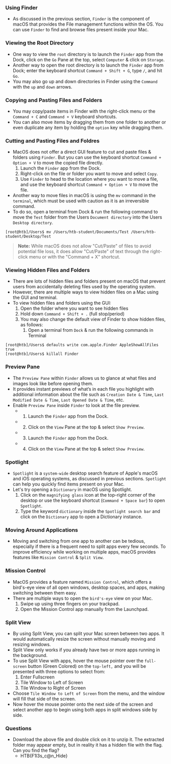 ### Using Finder
- As discussed in the previous section, `Finder` is the component of macOS that provides the File management functions within the OS. You can use `Finder` to find and browse files present inside your Mac.



### Viewing the Root Directory
- One way to view the `root` directory is to launch the `Finder` app from the Dock, click on the `Go` Pane at the top, select `Computer` & click on `Storage`.
- Another way to open the root directory is to launch the `Finder` app from Dock; enter the keyboard shortcut `Command + Shift + G`, type `/`, and hit `Go`.
- You may also go up and down directories in Finder using the `Command` with the `up` and `down` arrows.



### Copying and Pasting Files and Folders
- You may copy/paste items in Finder with the right-click menu or the `Command + C` and `Command + V` keyboard shortcuts.
- You can also move items by dragging them from one folder to another or even duplicate any item by holding the `option` key while dragging them.



### Cutting and Pasting Files and Foldres
- MacOS does not offer a direct GUI feature to cut and paste files & folders using `Finder`. But you can use the keyboard shortcut `Command + Option + V` to move the copied file directly.
	1. Launch the `Finder` app from the Dock.
	2. Right-click on the file or folder you want to move and select `Copy`.
	3. Use `Finder` to head to the location where you want to move a file, and use the keyboard shortcut `Command + Option + V` to move the file.
- Another way to move files in macOS is using the `mv` command in the `terminal`, which must be used with caution as it is an irreversible command. 
- To do so, open a terminal from Dock & run the following command to move the `Test` folder from the Users `Document directory` into the Users `Desktop directory`.
```
[root@htb]/Users$ mv /Users/htb-student/Documents/Test /Users/htb-student/Desktop/Test
```

> **Note:** While macOS does not allow "Cut/Paste" of files to avoid potential file loss, it does allow "Cut/Paste" of text through the right-click menu or with the "Command + X" shortcut.



### Viewing Hidden Files and Folders
- There are lots of hidden files and folders present on macOS that prevent users from accidentally deleting files used by the operating system. 
- However, there are multiple ways to view hidden files on a Mac using the GUI and terminal.
- To view hidden files and folders using the GUI:
	1. Open the folder where you want to see hidden files
	2. Hold down `Command + Shift + .` (full stop/period)
	3. You may also change the default view of Finder to show hidden files, as follows:
		1. Open a terminal from `Dock` & run the following commands in Terminal
```
[root@htb]/Users$ defaults write com.apple.Finder AppleShowAllFiles true
[root@htb]/Users$ killall Finder
```



### Preview Pane
- The `Preview Pane` within `Finder` allows us to glance at what files and images look like before opening them. 
- It provides instant previews of what’s in each file you highlight with additional information about the file such as `Creation Date & Time`, `Last Modified Date & Time`, `Last Opened Date & Time`, etc.
- Enable `Preview Pane` inside `Finder` to look at the file preview.
	- 1. Launch the `Finder` app from the Dock.
	- 2. Click on the `View` Pane at the top & select `Show Preview`.
	- 3. Launch the `Finder` app from the Dock.
	- 4. Click on the `View` Pane at the top & select `Show Preview`.



### Spotlight
- `Spotlight` is a `system-wide` desktop search feature of Apple's macOS and iOS operating systems, as discussed in previous sections. `Spotlight` can help you quickly find items present on your Mac.
- Let's try opening a `Dictionary` in macOS using Spotlight.
	1. Click on the `magnifying glass` icon at the top-right corner of the desktop or use the keyboard shortcut (`Command + Space bar`) to open `Spotlight`.
	2. Type the keyword `dictionary` inside the `Spotlight search bar` and click on the `Dictionary` app to open a Dictionary instance.



### Moving Around Applications
- Moving and switching from one app to another can be tedious, especially if there is a frequent need to split apps every few seconds. To improve efficiency while working on multiple apps, macOS provides features like `Mission Control` & `Split View`.



### Mission Control
- MacOS provides a feature named `Mission Control`, which offers a bird's-eye view of all open windows, desktop spaces, and apps, making switching between them easy.
- There are multiple ways to open the `bird's-eye` view on your Mac.
	1. Swipe up using three fingers on your trackpad.
	2. Open the Mission Control app manually from the Launchpad.



### Split View
- By using Split View, you can split your Mac screen between two apps. It would automatically resize the screen without manually moving and resizing windows. 
- Split View only works if you already have two or more apps running in the background.
- To use Split View with apps, hover the mouse pointer over the `full-screen` button (Green Colored) on the `top-left,` and you will be presented with three options to select from:
	1. Enter Fullscreen
	2. Tile Window to Left of Screen
	3. Tile Window to Right of Screen
- Choose `Tile Window to Left of Screen` from the menu, and the window will fill that side of the screen. 
- Now hover the mouse pointer onto the next side of the screen and select another app to begin using both apps in split windows side by side.



### Questions
- Download the above file and double click on it to unzip it. The extracted folder may appear empty, but in reality it has a hidden file with the flag. Can you find the flag?
	- HTB{F1l3s_c@n_Hide}
